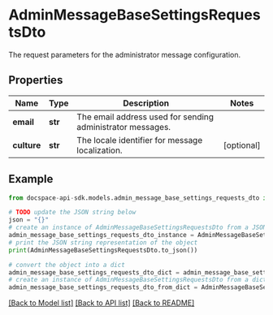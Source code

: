 # AdminMessageBaseSettingsRequestsDto
The request parameters for the administrator message configuration.

## Properties

Name | Type | Description | Notes
------------ | ------------- | ------------- | -------------
**email** | **str** | The email address used for sending administrator messages. | 
**culture** | **str** | The locale identifier for message localization. | [optional] 

## Example

```python
from docspace-api-sdk.models.admin_message_base_settings_requests_dto import AdminMessageBaseSettingsRequestsDto

# TODO update the JSON string below
json = "{}"
# create an instance of AdminMessageBaseSettingsRequestsDto from a JSON string
admin_message_base_settings_requests_dto_instance = AdminMessageBaseSettingsRequestsDto.from_json(json)
# print the JSON string representation of the object
print(AdminMessageBaseSettingsRequestsDto.to_json())

# convert the object into a dict
admin_message_base_settings_requests_dto_dict = admin_message_base_settings_requests_dto_instance.to_dict()
# create an instance of AdminMessageBaseSettingsRequestsDto from a dict
admin_message_base_settings_requests_dto_from_dict = AdminMessageBaseSettingsRequestsDto.from_dict(admin_message_base_settings_requests_dto_dict)
```
[[Back to Model list]](../README.md#documentation-for-models) [[Back to API list]](../README.md#documentation-for-api-endpoints) [[Back to README]](../README.md)


